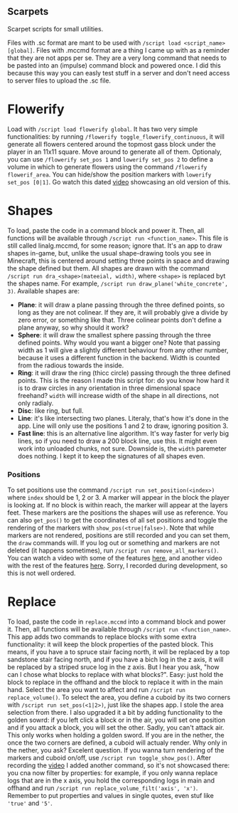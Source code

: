 ## Scarpets
Scarpet scripts for small utilities.

Files with .sc format are mant to be used with `/script load <script_name> [global]`. Files with .mccmd format are a thing I came up with as a reminder that they are not apps per se. They are a very long command that needs to be pasted into an (impulse) command block and powered once. I did this because this way you can easly test stuff in a server and don't need access to server files to upload the .sc file.

# Flowerify
Load with `/script load flowerify global`. It has two very simple functionalities: by running `/flowerify toggle_flowerify_continuous`, it will generate all flowers centered around the topmost gass block under the player in an 11x11 square. Move around to generate all of them. Optionaly, you can use `/flowerify set_pos 1` and `lowerify set_pos 2` to define a volume in which to generate flowers using the command `/flowerify flowerif_area`. You can hide/show the position markers with `lowerify set_pos [0|1]`. Go watch this dated [video](https://www.youtube.com/watch?v=1T9oyzhIn1k) showcasing an old version of this.

# Shapes
To load, paste the code in a command block and power it. Then, all functions will be available through `/script run <function_name>`. This file is still called linalg.mccmd, for some reason; ignore that. It's an app to draw shapes in-game, but, unlike the usual shape-drawing tools you see in Minecraft, this is centered around setting three points in space and drawing the shape defined but them. All shapes are drawn with the command `/script run dra_<shape>(mateeial, width)`, where `<shape>` is replaced byt the shapes name. For example, `/script run draw_plane('white_concrete', 3)`. Available shapes are:
* **Plane**: it will draw a plane passing through the three defined points, so long as they are not colinear. If they are, it will probably give a divide by zero error, or something like that. Three colinear points don't define a plane anyway, so why should it work?
* **Sphere**: it will draw the smallest sphere passing through the three defined points. Why would you want a bigger one? Note that passing width as 1 will give a slightly different behaviour from any other number, because it uses a different function in the backend. Width is counted from the radious towards the inside.
* **Ring**: it will draw the ring (thicc circle) passing through the three defined points. This is the reason I made this script for: do you know how hard it is to draw circles in any orientation in three dimensional space freehand? `width` will increase width of the shape in all directions, not only radialy.
* **Disc**: like ring, but full.
* **Line**: it's like intersecting two planes. Literaly, that's how it's done in the app. Line will only use the positions 1 and 2 to draw, ignoring position 3.
* **Fast line**: this is an alternative line algorithm. It's way faster for verly big lines, so if you need to draw a 200 block line, use this. It might even work into unloaded chunks, not sure. Downside is, the `width` paremeter does nothing. I kept it to keep the signatures of all shapes even.
### Positions
To set positions use the command `/script run set_position(<index>)` where `index` should be 1, 2 or 3. A marker will appear in the block the player is looking at. If no block is within reach, the marker will appear at the layers feet. These markers are the positions the shapes will use as reference. You can also `get_pos()` to get the coordinates of all set positions and toggle the rendering of the markers with `show_pos(<true|false>)`. Note that while markers are not rendered, positions are still recorded and you can set them, the `draw` commands will. If you log out or something and markers are not deleted (it happens sometimes), run `/script run remove_all_markers()`.
You can watch a video with some of the features [here](https://www.youtube.com/watch?v=F0MCtPvy46Q&t=3s), and another video with the rest of the features [here](https://www.youtube.com/watch?v=PMY4L_zKggc&t=12s). Sorry, I recorded during development, so this is not well ordered.

# Replace
To load, paste the code in `replace.mccmd` into a command block and power it. Then, all functions will be available through `/script run <function_name>`. This app adds two commands to replace blocks with some extra functionality: it will keep the block properties of the pasted block. This means, if you have a to spruce stair facing north, it will be replaced by a top sandstone stair facing north, and if you have a bich log in the z axis, it will be replaced by a striped sruce log in the z axis. 
But I hear you ask, "how can I chose what blocks to replace with what blocks?". Easy: just hold the block to replace in the offhand and the block to replace it with in the main hand. Select the area you want to affect and run `/script run replace_volume()`. To select the area, you define a cuboid by its two corners with `/script run set_pos(<1|2>)`, just like the shapes app. I stole the area selection from there. I also upgraded it a bit by adding functionality to the golden sowrd: if you left click a block or in the air, you will set one position and if you attack a block, you will set the other. Sadly, you can't attack air. This only works when holding a golden sword. If you are in the nether, the once the two corners are defined, a cuboid will actualy render. Why only in the nether, you ask? Excelent question. If you wanna turn rendering of the markers and cuboid on/off, use `/script run toggle_show_pos()`.
After recording the [video](https://www.youtube.com/watch?v=_iWv2vvnj8o) I added another command, so it's not showcased there: you cna now filter by properties: for example, if you only wanna replace logs that are in the x axis, you hold the corresponding logs in main and offhand and run `/script run replace_volume_filt('axis', 'x')`. Remember to put properties and values in single quotes, even stuf like `'true'` and `'5'`.

